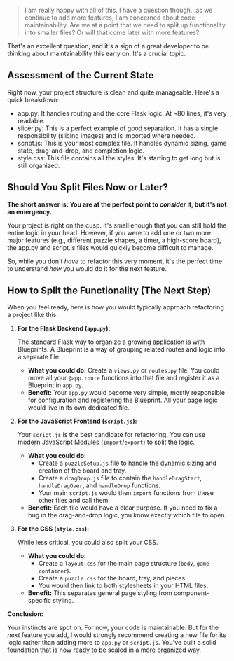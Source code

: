 > I am really happy with all of this. I have a question though...as we continue to add more features, I am concerned about code maintainability. Are we at a point that we need to split up functionality into smaller files? Or will that come later with more features?

That's an excellent question, and it's a sign of a great developer to be thinking about maintainability this early on. It's a crucial topic.

## Assessment of the Current State
Right now, your project structure is clean and quite manageable. Here's a quick breakdown:

* app.py: It handles routing and the core Flask logic. At ~80 lines, it's very readable.
* slicer.py: This is a perfect example of good separation. It has a single responsibility (slicing images) and is imported where needed.
* script.js: This is your most complex file. It handles dynamic sizing, game state, drag-and-drop, and completion logic.
* style.css: This file contains all the styles. It's starting to get long but is still organized.
## Should You Split Files Now or Later?
**The short answer is: You are at the perfect point to ***consider*** it, but it's not an emergency.**

Your project is right on the cusp. It's small enough that you can still hold the entire logic in your head. However, if you were to add one or two more major features (e.g., different puzzle shapes, a timer, a high-score board), the app.py and script.js files would quickly become difficult to manage.

So, while you don't *have* to refactor this very moment, it's the perfect time to understand *how* you would do it for the next feature.

## How to Split the Functionality (The Next Step)
When you feel ready, here is how you would typically approach refactoring a project like this:

1.  **For the Flask Backend (`app.py`):**

    The standard Flask way to organize a growing application is with Blueprints. A Blueprint is a way of grouping related routes and logic into a separate file.

    *   **What you could do:** Create a `views.py` or `routes.py` file. You could move all your `@app.route` functions into that file and register it as a Blueprint in `app.py`.
    *   **Benefit:** Your `app.py` would become very simple, mostly responsible for configuration and registering the Blueprint. All your page logic would live in its own dedicated file.

2.  **For the JavaScript Frontend (`script.js`):**

    Your `script.js` is the best candidate for refactoring. You can use modern JavaScript Modules (`import`/`export`) to split the logic.

    *   **What you could do:**
        *   Create a `puzzleSetup.js` file to handle the dynamic sizing and creation of the board and tray.
        *   Create a `dragDrop.js` file to contain the `handleDragStart`, `handleDragOver`, and `handleDrop` functions.
        *   Your main `script.js` would then `import` functions from these other files and call them.
    *   **Benefit:** Each file would have a clear purpose. If you need to fix a bug in the drag-and-drop logic, you know exactly which file to open.

3.  **For the CSS (`style.css`):**

    While less critical, you could also split your CSS.

    *   **What you could do:**
        *   Create a `layout.css` for the main page structure (`body`, `game-container`).
        *   Create a `puzzle.css` for the board, tray, and pieces.
        *   You would then link to both stylesheets in your HTML files.
    *   **Benefit:** This separates general page styling from component-specific styling.

**Conclusion:**

Your instincts are spot on. For now, your code is maintainable. But for the *next* feature you add, I would strongly recommend creating a new file for its logic rather than adding more to `app.py` or `script.js`. You've built a solid foundation that is now ready to be scaled in a more organized way.